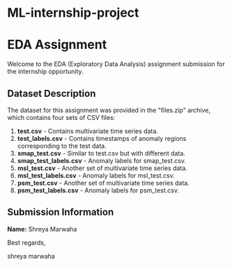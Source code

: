 # ML-internship-project

# EDA Assignment

Welcome to the EDA (Exploratory Data Analysis) assignment submission for the internship opportunity.

## Dataset Description

The dataset for this assignment was provided in the "files.zip" archive, which contains four sets of CSV files:

1. **test.csv** - Contains multivariate time series data.
2. **test_labels.csv** - Contains timestamps of anomaly regions corresponding to the test data.
3. **smap_test.csv** - Similar to test.csv but with different data.
4. **smap_test_labels.csv** - Anomaly labels for smap_test.csv.
5. **msl_test.csv** - Another set of multivariate time series data.
6. **msl_test_labels.csv** - Anomaly labels for msl_test.csv.
7. **psm_test.csv** - Another set of multivariate time series data.
8. **psm_test_labels.csv** - Anomaly labels for psm_test.csv.


## Submission Information

**Name:** Shreya Marwaha 

Best regards,

shreya marwaha
